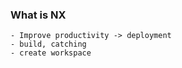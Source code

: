 ### What is NX
    - Improve productivity -> deployment
    - build, catching
    - create workspace 
